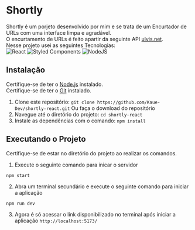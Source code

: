 # Shortly

Shortly é um porjeto desenvolvido por mim e se trata de um Encurtador de URLs com uma interface limpa e agradável. <br>
O encurtamento de URLs é feito apartir da seguinte API [ulvis.net](https://ulvis.net/developer.html). <br>
Nesse projeto usei as seguintes Tecnologias: <br>
![React](https://img.shields.io/badge/react-%2320232a.svg?style=for-the-badge&logo=react&logoColor=%2361DAFB)
![Styled Components](https://img.shields.io/badge/styled--components-DB7093?style=for-the-badge&logo=styled-components&logoColor=white)
![NodeJS](https://img.shields.io/badge/node.js-6DA55F?style=for-the-badge&logo=node.js&logoColor=white)

## Instalação

Certifique-se de ter o [Node.js](https://nodejs.org/) instalado. <br>
Certifique-se de ter o [Git](https://git-scm.com/downloads) instalado.

1. Clone este repositório: `git clone https://github.com/Kaue-Dev/shortly-react.git` Ou faça o download do repositório
3. Navegue até o diretório do projeto: `cd shortly-react`
4. Instale as dependências com o comando: `npm install`

## Executando o Projeto

Certifique-se de estar no diretório do projeto ao realizar os comandos.

1. Execute o seguinte comando para inicar o servidor
```
npm start
```
2. Abra um terminal secundário e execute o seguinte comando para iniciar a aplicação
```
npm run dev
```
3. Agora é só acessar o link disponibilizado no terminal após iniciar a aplicação `http://localhost:5173/`
